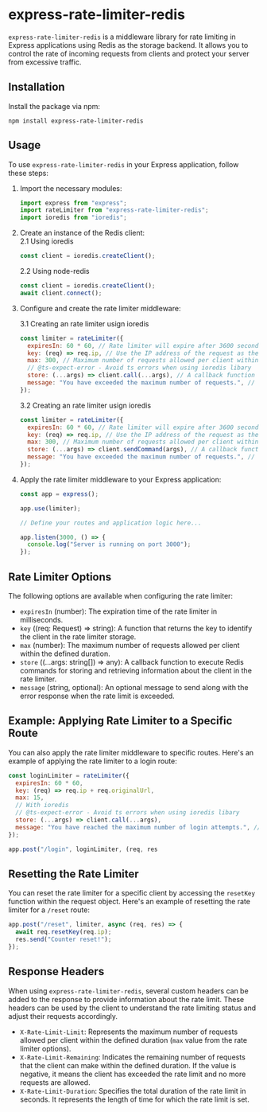 # express-rate-limiter-redis

`express-rate-limiter-redis` is a middleware library for rate limiting in Express applications using Redis as the storage backend. It allows you to control the rate of incoming requests from clients and protect your server from excessive traffic.

## Installation

Install the package via npm:

```shell
npm install express-rate-limiter-redis
```

## Usage

To use `express-rate-limiter-redis` in your Express application, follow these steps:

1. Import the necessary modules:

   ```javascript
   import express from "express";
   import rateLimiter from "express-rate-limiter-redis";
   import ioredis from "ioredis";
   ```

2. Create an instance of the Redis client:<br/>
   2.1 Using ioredis
   ```javascript
   const client = ioredis.createClient();
   ```
   2.2 Using node-redis
   ```javascript
   const client = ioredis.createClient();
   await client.connect();
   ```
3. Configure and create the rate limiter middleware:

   3.1 Creating an rate limiter usign ioredis

   ```javascript
   const limiter = rateLimiter({
     expiresIn: 60 * 60, // Rate limiter will expire after 3600 seconds (1 hour)
     key: (req) => req.ip, // Use the IP address of the request as the key to identify the client
     max: 300, // Maximum number of requests allowed per client within the defined duration
     // @ts-expect-error - Avoid ts errors when using ioredis libary
     store: (...args) => client.call(...args), // A callback function to execute Redis commands for storing and retrieving information about the client in the rate limiter
     message: "You have exceeded the maximum number of requests.", // Optional message to send when rate limit is exceeded
   });
   ```

   3.2 Creating an rate limiter usign ioredis

   ```javascript
   const limiter = rateLimiter({
     expiresIn: 60 * 60, // Rate limiter will expire after 3600 seconds (1 hour)
     key: (req) => req.ip, // Use the IP address of the request as the key to identify the client
     max: 300, // Maximum number of requests allowed per client within the defined duration
     store: (...args) => client.sendCommand(args), // A callback function to execute Redis commands for storing and retrieving information about the client in the rate limiter
     message: "You have exceeded the maximum number of requests.", // Optional message to send when rate limit is exceeded
   });
   ```

4. Apply the rate limiter middleware to your Express application:

   ```javascript
   const app = express();

   app.use(limiter);

   // Define your routes and application logic here...

   app.listen(3000, () => {
     console.log("Server is running on port 3000");
   });
   ```

## Rate Limiter Options

The following options are available when configuring the rate limiter:

- `expiresIn` (number): The expiration time of the rate limiter in milliseconds.
- `key` ((req: Request) => string): A function that returns the key to identify the client in the rate limiter storage.
- `max` (number): The maximum number of requests allowed per client within the defined duration.
- `store` ((...args: string[]) => any): A callback function to execute Redis commands for storing and retrieving information about the client in the rate limiter.
- `message` (string, optional): An optional message to send along with the error response when the rate limit is exceeded.

## Example: Applying Rate Limiter to a Specific Route

You can also apply the rate limiter middleware to specific routes. Here's an example of applying the rate limiter to a login route:

```javascript
const loginLimiter = rateLimiter({
  expiresIn: 60 * 60,
  key: (req) => req.ip + req.originalUrl,
  max: 15,
  // With ioredis
  // @ts-expect-error - Avoid ts errors when using ioredis libary
  store: (...args) => client.call(...args),
  message: "You have reached the maximum number of login attempts.", // Optional message to send when rate limit is exceeded
});

app.post("/login", loginLimiter, (req, res
```

## Resetting the Rate Limiter

You can reset the rate limiter for a specific client by accessing the `resetKey` function within the request object. Here's an example of resetting the rate limiter for a `/reset` route:

```javascript
app.post("/reset", limiter, async (req, res) => {
  await req.resetKey(req.ip);
  res.send("Counter reset!");
});
```

## Response Headers

When using `express-rate-limiter-redis`, several custom headers can be added to the response to provide information about the rate limit. These headers can be used by the client to understand the rate limiting status and adjust their requests accordingly.

- `X-Rate-Limit-Limit`: Represents the maximum number of requests allowed per client within the defined duration (`max` value from the rate limiter options).
- `X-Rate-Limit-Remaining`: Indicates the remaining number of requests that the client can make within the defined duration. If the value is negative, it means the client has exceeded the rate limit and no more requests are allowed.
- `X-Rate-Limit-Duration`: Specifies the total duration of the rate limit in seconds. It represents the length of time for which the rate limit is set.
